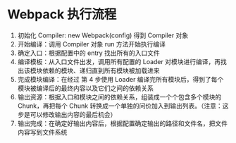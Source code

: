 # Webpack 执行流程

1. 初始化 Compiler: new Webpack(config) 得到 Compiler 对象
2. 开始编译：调用 Compiler 对象 run 方法开始执行编译
3. 确定入口：根据配置中的 entry 找出所有的入口文件
4. 编译模板：从入口文件出发，调用所有配置的 Loader 对模块进行编译，再找出该模块依赖的模块、递归直到所有模块被加载进来
5. 完成模块编译：在经过 第 4 步使用 Loader 编译完所有模块后，得到了每个模块被编译后的最终内容以及它们之间的依赖关系
6. 输出资源：根据入口和模块之间的依赖关系，组装成一个个包含多个模块的 Chunk，再把每个 Chunk 转换成一个单独的问价加入到输出列表。（注意：这步是可以修改输出内容的最后机会）
7. 输出完成：在确定好输出内容后，根据配置确定输出的路径和文件名，把文件内容写到文件系统